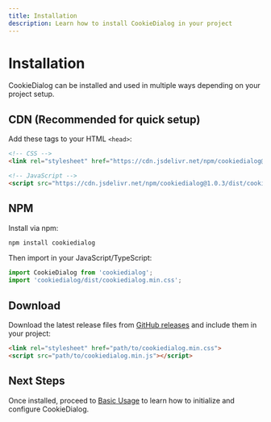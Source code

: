 ```yaml
---
title: Installation
description: Learn how to install CookieDialog in your project
---
```


# Installation

CookieDialog can be installed and used in multiple ways depending on your project setup.

## CDN (Recommended for quick setup)

Add these tags to your HTML `<head>`:

```html
<!-- CSS -->
<link rel="stylesheet" href="https://cdn.jsdelivr.net/npm/cookiedialog@1.0.3/dist/cookiedialog.min.css">

<!-- JavaScript -->
<script src="https://cdn.jsdelivr.net/npm/cookiedialog@1.0.3/dist/cookiedialog.min.js"></script>
```

## NPM

Install via npm:

```bash
npm install cookiedialog
```

Then import in your JavaScript/TypeScript:

```javascript
import CookieDialog from 'cookiedialog';
import 'cookiedialog/dist/cookiedialog.min.css';
```

## Download

Download the latest release files from [GitHub releases](https://github.com/timothydodd/cookiedialog/releases) and include them in your project:

```html
<link rel="stylesheet" href="path/to/cookiedialog.min.css">
<script src="path/to/cookiedialog.min.js"></script>
```

## Next Steps

Once installed, proceed to [Basic Usage](/getting-started/basic-usage) to learn how to initialize and configure CookieDialog.